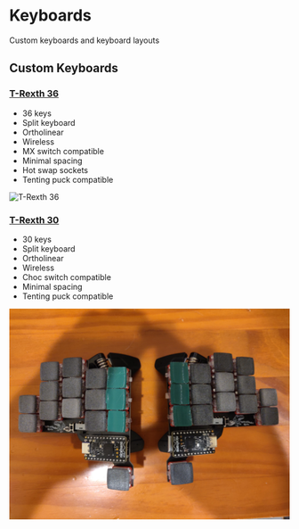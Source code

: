# Keyboards

Custom keyboards and keyboard layouts

## Custom Keyboards

### [T-Rexth 36](https://github.com/erhickey/t_rexth_36)

- 36 keys
- Split keyboard
- Ortholinear
- Wireless
- MX switch compatible
- Minimal spacing
- Hot swap sockets
- Tenting puck compatible

![T-Rexth 36](https://raw.githubusercontent.com/erhickey/t_rexth_36/refs/heads/main/pics/t_rexth.jpg)

### [T-Rexth 30](https://github.com/erhickey/t_rexth_30)

- 30 keys
- Split keyboard
- Ortholinear
- Wireless
- Choc switch compatible
- Minimal spacing
- Tenting puck compatible

![T-Rexth 30](https://raw.githubusercontent.com/erhickey/t_rexth_30/refs/heads/main/pics/choc30_double.jpg)
